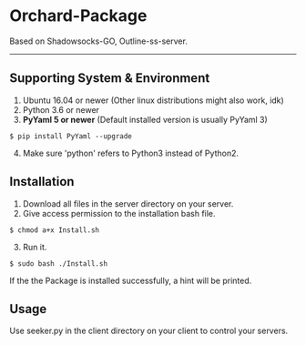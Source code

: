 # Orchard-Package

Based on Shadowsocks-GO, Outline-ss-server.

---

## Supporting System & Environment

1. Ubuntu 16.04 or newer (Other linux distributions might also work, idk)
2. Python 3.6 or newer
3. **PyYaml 5 or newer** (Default installed version is usually PyYaml 3)
```
$ pip install PyYaml --upgrade
```
4. Make sure 'python' refers to Python3 instead of Python2.

## Installation

1. Download all files in the server directory on your server.
2. Give access permission to the installation bash file.
```
$ chmod a+x Install.sh
```
3. Run it.
```
$ sudo bash ./Install.sh
```

If the the Package is installed successfully, a hint will be printed.

## Usage

Use seeker.py in the client directory on your client to control your servers.
